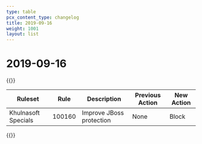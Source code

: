 ```yaml
---
type: table
pcx_content_type: changelog
title: 2019-09-16
weight: 1001
layout: list
---
```


# 2019-09-16

{{<table-wrap>}}
<table style="width: 100%">
  <thead>
    <tr>
      <th>Ruleset</th>
      <th>Rule</th>
      <th>Description</th>
      <th>Previous Action</th>
      <th>New Action</th>
    </tr>
  </thead>
  <tbody>
    <tr>
      <td>Khulnasoft Specials</td>
      <td>100160</td>
      <td>Improve JBoss protection</td>
      <td>None</td>
      <td>Block</td>
    </tr>
  </tbody>
</table>
{{</table-wrap>}}
